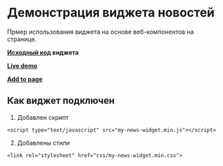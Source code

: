 # Демонстрация виджета новостей
Прмер использования виджета на основе веб-компонентов на странице.

**[Исходный код](https://github.com/leann-fraoigh/news-widget) виджета**

**[Live demo](https://leann-fraoigh.github.io/news-widget-live/)**

**[Add to page](https://github.com/leann-fraoigh/htmlacademy-test)**


## Как виджет подключен

1. Добавлен скрипт 
```
<script type="text/javascript" src="my-news-widget.min.js"></script>
```
2. Добавлены стили
```
<link rel="stylesheet" href="css/my-news-widget.min.css">
```
